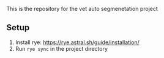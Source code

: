 This is the repository for the vet auto segmenetation project

## Setup
1. Install rye: https://rye.astral.sh/guide/installation/
2. Run ``rye sync`` in the project directory